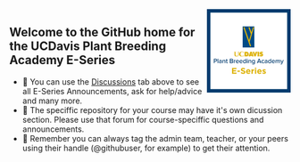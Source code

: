 <img src="img/GitHub PBA E Series logo.png" alt="PBA E-Series Logo" align="right" height="150pm"/> 


## Welcome to the GitHub home for the **UCDavis Plant Breeding Academy E-Series**


- :loudspeaker: You can use the [Discussions](https://github.com/orgs/UCD-PBA-E-Series/discussions) tab above to see all E-Series Announcements, ask for help/advice and many more. 
- :bookmark_tabs: The speciffic repository for your course may have it's own dicussion section. Please use that forum for course-speciffic questions and announcements. 
- :raising_hand: Remember you can always tag the admin team, teacher, or your peers using their handle (@githubuser, for example) to get their attention.

